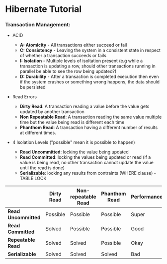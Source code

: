 # Hibernate Tutorial
### Transaction Management:
* ACID
  * **A: Atomicity** - All transactions either succeed or fail
  * **C: Consistency** - Leaving the system in a consistent state in respect of whether a transaction succeeds or fails
  * **I: Isolation** - Multiple levels of isoltation present 
    (e.g while a transaction is updating a row, should other transactions running in parallel be able to see the row being updated?)
  * **D: Durability** - After a transaction is completed execution then even if the system crashes or something wrong happens, the data should be persisted
  
* Read Errors
  * **Dirty Read**: A transaction reading a value before the value gets updated by another transaction
  * **Non Repeatable Read**: A transaction reading the same value multiple time but the value being read is different each time
  * **Phanthom Read**: A transaction having a different number of results at different times.

* 4 Isolation Levels ("possible" mean it is possible to happen)
  * **Read Uncommitted**: locking the value being updated
  * **Read Committed**: locking the values being updated or read (if a value is being read, no other transaction cannot update the value  until the read is done)
  * **Serializable**: locking any results from contraints (WHERE clause) - TABLE LOCK

|               | **Dirty Read** | **Non-repeatable Read** | **Phanthom Read** | **Performance** |
| ------------- | ------------- | ------------- | ------------- | ------------- |
| **Read Uncommitted** | Possible | Possible | Possible | Super |
| **Read Committed** | Solved  | Possible | Possible | Good |
| **Repeatable Read** | Solved  | Solved | Possible | Okay |
| **Serializable** | Solved  | Solved | Solved | Bad |
